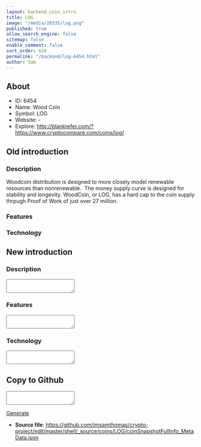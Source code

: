 ```yaml
---
layout: backend_coin_intro
title: LOG
image: "/media/20335/log.png"
published: true
allow_search_engine: false
sitemap: false
enable_comment: false
sort_order: 629
permalink: "/backend/log-6454.html"
author: Sam
---
```


## About

- ID: 6454
- Name: Wood Coin
- Symbol: LOG
- Website: -
- Explore: http://blankrefer.com/?https://www.cryptocompare.com/coins/log/


## Old introduction

### Description

<p><span>Woodcoin distribution is designed to more closely model renewable resources than nonrenewable.  The money supply curve is designed for stability and longevity. WoodCoin, or LOG, has a hard cap to the coin supply thrpugh Proof of Work of just over 27 million.</span></p>

### Features


### Technology




## New introduction


### Description
<textarea id="meta_description" name="description"></textarea>

### Features
<textarea id="meta_features" name="features"></textarea>

### Technology
<textarea id="meta_technology" name="technology"></textarea>


## Copy to Github

<textarea id="coinsnapshotfullinfo_metadata"></textarea>

<a href="#gen" onclick="generateMetaDatJson()">Generate</a>

- **Source file**: <a href="https://github.com/imsamthomas/crypto-project/edit/master/shell/_source/coins/LOG/coinSnapshotFullInfo_MetaData.json">https://github.com/imsamthomas/crypto-project/edit/master/shell/_source/coins/LOG/coinSnapshotFullInfo_MetaData.json</a>

